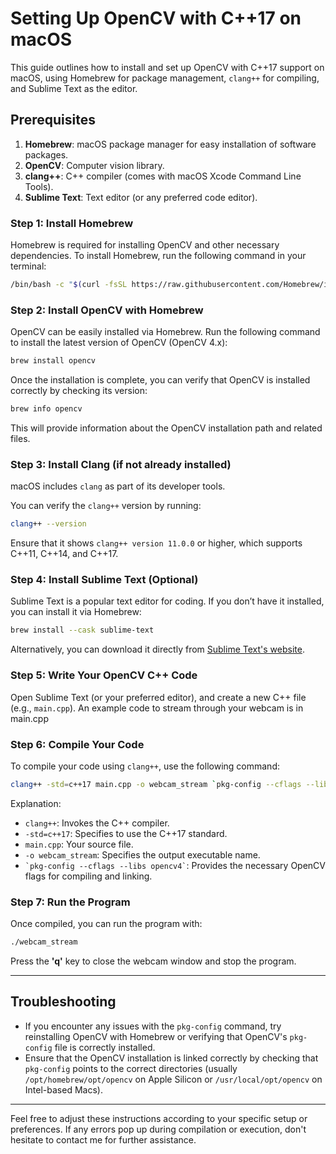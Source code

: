 
# Setting Up OpenCV with C++17 on macOS

This guide outlines how to install and set up OpenCV with C++17 support on macOS, using Homebrew for package management, `clang++` for compiling, and Sublime Text as the editor.

## Prerequisites

1. **Homebrew**: macOS package manager for easy installation of software packages.
2. **OpenCV**: Computer vision library.
3. **clang++**: C++ compiler (comes with macOS Xcode Command Line Tools).
4. **Sublime Text**: Text editor (or any preferred code editor).

### Step 1: Install Homebrew

Homebrew is required for installing OpenCV and other necessary dependencies. To install Homebrew, run the following command in your terminal:

```bash
/bin/bash -c "$(curl -fsSL https://raw.githubusercontent.com/Homebrew/install/HEAD/install.sh)"
```

### Step 2: Install OpenCV with Homebrew

OpenCV can be easily installed via Homebrew. Run the following command to install the latest version of OpenCV (OpenCV 4.x):

```bash
brew install opencv
```

Once the installation is complete, you can verify that OpenCV is installed correctly by checking its version:

```bash
brew info opencv
```

This will provide information about the OpenCV installation path and related files.

### Step 3: Install Clang (if not already installed)

macOS includes `clang` as part of its developer tools.

You can verify the `clang++` version by running:

```bash
clang++ --version
```

Ensure that it shows `clang++ version 11.0.0` or higher, which supports C++11, C++14, and C++17.

### Step 4: Install Sublime Text (Optional)

Sublime Text is a popular text editor for coding. If you don’t have it installed, you can install it via Homebrew:

```bash
brew install --cask sublime-text
```

Alternatively, you can download it directly from [Sublime Text's website](https://www.sublimetext.com/).

### Step 5: Write Your OpenCV C++ Code

Open Sublime Text (or your preferred editor), and create a new C++ file (e.g., `main.cpp`). An example code to stream through your webcam is in main.cpp

### Step 6: Compile Your Code

To compile your code using `clang++`, use the following command:

```bash
clang++ -std=c++17 main.cpp -o webcam_stream `pkg-config --cflags --libs opencv4`
```

Explanation:
- `clang++`: Invokes the C++ compiler.
- `-std=c++17`: Specifies to use the C++17 standard.
- `main.cpp`: Your source file.
- `-o webcam_stream`: Specifies the output executable name.
- `` `pkg-config --cflags --libs opencv4` ``: Provides the necessary OpenCV flags for compiling and linking.

### Step 7: Run the Program

Once compiled, you can run the program with:

```bash
./webcam_stream
```

Press the **'q'** key to close the webcam window and stop the program.

---

## Troubleshooting

- If you encounter any issues with the `pkg-config` command, try reinstalling OpenCV with Homebrew or verifying that OpenCV's `pkg-config` file is correctly installed.
- Ensure that the OpenCV installation is linked correctly by checking that `pkg-config` points to the correct directories (usually `/opt/homebrew/opt/opencv` on Apple Silicon or `/usr/local/opt/opencv` on Intel-based Macs).

---

Feel free to adjust these instructions according to your specific setup or preferences. If any errors pop up during compilation or execution, don't hesitate to contact me for further assistance.
